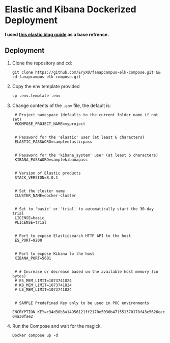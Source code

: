 # Elastic and Kibana Dockerized Deployment

**I used [this elastic blog guide](https://www.elastic.co/blog/getting-started-with-the-elastic-stack-and-docker-compose) as a base refrence.**

## Deployment

1. Clone the repository and cd:

   ``` git
   git clone https://github.com/EryX0/fanapcampus-elk-compose.git && cd fanapcampus-elk-compose.git
   ```

2. Copy the env template provided

   ``` bash
   cp .env.template .env
   ```

3. Change contents of the `.env` file, the default is:

   ```env
    # Project namespace (defaults to the current folder name if not set)
    #COMPOSE_PROJECT_NAME=myproject
    
    
    # Password for the 'elastic' user (at least 6 characters)
    ELASTIC_PASSWORD=sampleelasticpass
    
    
    # Password for the 'kibana_system' user (at least 6 characters)
    KIBANA_PASSWORD=samplekibanapass
    
    
    # Version of Elastic products
    STACK_VERSION=8.0.1
    
    
    # Set the cluster name
    CLUSTER_NAME=docker-cluster
    
    
    # Set to 'basic' or 'trial' to automatically start the 30-day trial
    LICENSE=basic
    #LICENSE=trial
    
    
    # Port to expose Elasticsearch HTTP API to the host
    ES_PORT=9200
    
    
    # Port to expose Kibana to the host
    KIBANA_PORT=5601
    
    
    # # Increase or decrease based on the available host memory (in bytes)
    # ES_MEM_LIMIT=1073741824
    # KB_MEM_LIMIT=1073741824
    # LS_MEM_LIMIT=1073741824
    
    
    # SAMPLE Predefined Key only to be used in POC environments
    ENCRYPTION_KEY=c34d38b3a14956121ff2170e5030b471551370178f43e5626eec58b     04a30fae2
   ```

4. Run the Compose and wait for the magick.

   ```Docker
   Docker compose up -d
   ```
